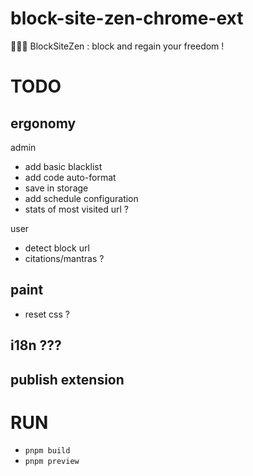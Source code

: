 # block-site-zen-chrome-ext

🧘🏻‍♂️ BlockSiteZen : block and regain your freedom !

# TODO

## ergonomy

admin
- add basic blacklist
- add code auto-format
- save in storage
- add schedule configuration
- stats of most visited url ?

user
- detect block url
- citations/mantras ?

## paint

- reset css ?

## i18n ???

## publish extension

# RUN

- `pnpm build`
- `pnpm preview`